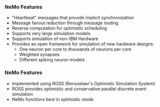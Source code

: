 

### NeMo Features
- "Heartbeat" messages that provide implicit synchronization
- Message fanout reduction through message routing
- Reverse computation for optimistic scheduling
- Supports very large simulation models
- Supports simulation of non-IBM Hardware
- Provides an open framework for simulation of new hardware designs:
    + One neuron per core to thousands of neurons per core
    + Weighted synapses
    + Different spiking neuron models




### NeMo Features
- Implemented using ROSS (Rensselaer's Optimistic Simulation System)
- ROSS provides optimistic and conservative parallel discrete event simulation
- NeMo functions best in optimistic mode
